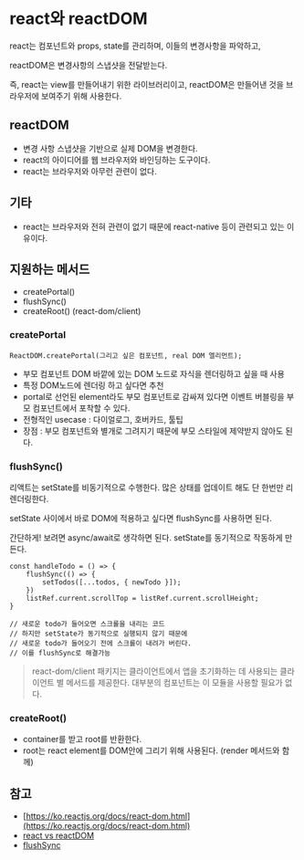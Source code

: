 # react와 reactDOM

react는 컴포넌트와 props, state를 관리하며, 이들의 변경사항을 파악하고, 

reactDOM은 변경사항의 스냅샷을 전달받는다. 

즉, react는 view를 만들어내기 위한 라이브러리이고, reactDOM은 만들어낸 것을 브라우저에 보여주기 위해 사용한다. 

## reactDOM

- 변경 사항 스냅샷을 기반으로 실제 DOM을 변경한다.
- react의 아이디어를 웹 브라우저와 바인딩하는 도구이다.
- react는 브라우저와 아무런 관련이 없다.

## 기타

- react는 브라우저와 전혀 관련이 없기 때문에 react-native 등이 관련되고 있는 이유이다.

## 지원하는 메서드

- createPortal()
- flushSync()
- createRoot() (react-dom/client)

### createPortal

```tsx
ReactDOM.createPortal(그리고 싶은 컴포넌트, real DOM 엘리먼트);
```

- 부모 컴포넌트 DOM 바깥에 있는 DOM 노드로 자식을 렌더링하고 싶을 때 사용
- 특정 DOM노드에 렌더링 하고 싶다면 추천
- portal로 선언된 element라도 부모 컴포넌트로 감싸져 있다면 이벤트 버블링을 부모 컴포넌트에서 포착할 수 있다.
- 전형적인 usecase : 다이얼로그, 호버카드, 툴팁
- 장점 : 부모 컴포넌트와 별개로 그려지기 때문에 부모 스타일에 제약받지 않아도 된다.

### flushSync()

리액트는 setState를 비동기적으로 수행한다. 많은 상태를 업데이트 해도 단 한번만 리렌더링한다. 

setState 사이에서 바로 DOM에 적용하고 싶다면 flushSync를 사용하면 된다. 

간단하게! 보려면 async/await로 생각하면 된다. setState를 동기적으로 작동하게 만든다. 

```tsx
const handleTodo = () => {
	flushSync(() => {
		setTodos([...todos, { newTodo }]);
	})
	listRef.current.scrollTop = listRef.current.scrollHeight;
} 

// 새로운 todo가 들어오면 스크롤을 내리는 코드 
// 하지만 setState가 동기적으로 실행되지 않기 때문에 
// 새로운 todo가 들어오기 전에 스크롤이 내려가 버린다. 
// 이를 flushSync로 해결가능
```

> react-dom/client 패키지는 클라이언트에서 앱을 초기화하는 데 사용되는 클라이언트 별 메서드를 제공한다. 대부분의 컴포넌트는 이 모듈을 사용할 필요가 없다.
> 

### createRoot()

- container를 받고 root를 반환한다.
- root는 react element를 DOM안에 그리기 위해 사용된다. (render 메서드와 함께)

## 참고

- [https://ko.reactjs.org/docs/react-dom.html](https://ko.reactjs.org/docs/react-dom.html)
- [react vs reactDOM](https://velog.io/@yeum0523/React-vs-React-DOM)
- [flushSync](https://kyounghwan01.github.io/blog/React/React18/flushsync/#react18%E1%84%8B%E1%85%B4-%E1%84%89%E1%85%A2%E1%84%85%E1%85%A9%E1%84%8B%E1%85%AE%E1%86%AB-%E1%84%80%E1%85%B5%E1%84%82%E1%85%B3%E1%86%BC-flushsync)
